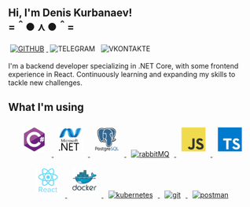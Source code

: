 <h2> Hi, I'm Denis Kurbanaev! <br>=＾● ⋏ ●＾= </h2>
 
<a href="https://github.com/DenisKurbanaev" target="_blank">
<img style="margin: 4px;" src="https://img.shields.io/badge/GITHUB-24292e?style=flat-square&logo=github&logoWidth=800" alt="GITHUB"  height=25px/>
</a>
<a href="https://t.me/denekben" target="_blank" style="text-decoration: none;">
<img style="margin: 4px" src="https://img.shields.io/badge/TELEGRAM-24A1DE?style=flat-square&logo=telegram&logoColor=white" alt="TELEGRAM" height=25px/>
</a>

<a href="https://vk.com/denekben" target="_blank" style="text-decoration: none;">
<img style="margin: 4px" src="https://img.shields.io/badge/VKONTAKTE-0077FF?style=flat-square&logo=VK" alt="VKONTAKTE"  height=25px/>
</a>

I'm a backend developer specializing in .NET Core, with some frontend experience in React. Continuously learning and expanding my skills to tackle new challenges.
<br/>  

## What I'm using
<div align="center"> 

<a href="https://www.w3schools.com/cs/" target="_blank">
<img style="margin: 10px" src="https://raw.githubusercontent.com/devicons/devicon/master/icons/csharp/csharp-original.svg" alt="csharp" width="50" height="50"/> 
</a> 
<a href="https://dotnet.microsoft.com/" target="_blank"> 
<img style="margin: 10px" src="https://raw.githubusercontent.com/devicons/devicon/master/icons/dot-net/dot-net-original-wordmark.svg" alt="dotnet" width="50" height="50" style="background-color: white;"/> 
</a> 
<a href="https://www.postgresql.org" target="_blank"> 
<img style="margin: 10px" src="https://raw.githubusercontent.com/devicons/devicon/master/icons/postgresql/postgresql-original-wordmark.svg" alt="postgresql" width="50" height="50"/> 
</a> 
<a href="https://www.rabbitmq.com" target="_blank"> 
<img style="margin: 10px" src="https://www.vectorlogo.zone/logos/rabbitmq/rabbitmq-icon.svg" alt="rabbitMQ" width="50" height="50"/> 
</a> 
<a href="https://developer.mozilla.org/en-US/docs/Web/JavaScript" target="_blank"> 
<img style="margin: 10px" src="https://raw.githubusercontent.com/devicons/devicon/master/icons/javascript/javascript-original.svg" alt="javascript" width="50" height="50"/> 
</a> 
<a href="https://www.typescriptlang.org/" target="_blank"> 
<img style="margin: 10px" src="https://raw.githubusercontent.com/devicons/devicon/master/icons/typescript/typescript-original.svg" alt="typescript" width="50" height="50"/> 
</a>
<a href="https://reactjs.org/" target="_blank"> 
<img style="margin: 10px" src="https://raw.githubusercontent.com/devicons/devicon/master/icons/react/react-original-wordmark.svg" alt="react" width="50" height="50"/> 
</a> 
<a href="https://www.docker.com/" target="_blank"> 
<img style="margin: 10px" src="https://raw.githubusercontent.com/devicons/devicon/master/icons/docker/docker-original-wordmark.svg" alt="docker" width="50" height="50"/> 
</a> 
<a href="https://kubernetes.io" target="_blank"> 
<img style="margin: 10px" src="https://www.vectorlogo.zone/logos/kubernetes/kubernetes-icon.svg" alt="kubernetes" width="50" height="50"/> 
</a> 
<a href="https://git-scm.com/" target="_blank"> 
<img style="margin: 10px" src="https://www.vectorlogo.zone/logos/git-scm/git-scm-icon.svg" alt="git" width="50" height="50"/> 
</a> 
<a href="https://postman.com" target="_blank"> 
<img style="margin: 10px" src="https://www.vectorlogo.zone/logos/getpostman/getpostman-icon.svg" alt="postman" width="50" height="50"/> 
</a> 
</div>
